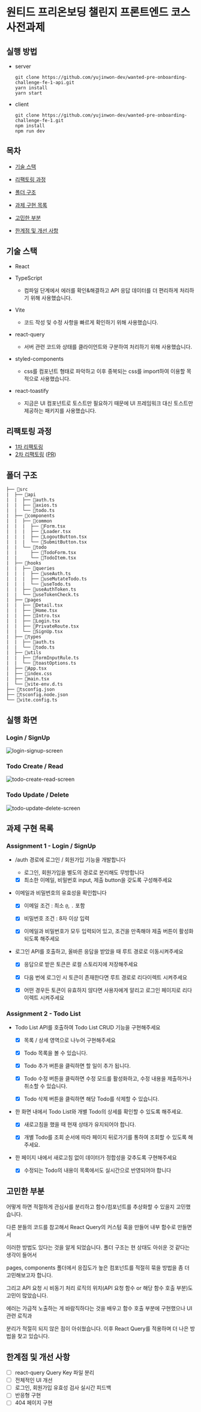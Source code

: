 # 원티드 프리온보딩 챌린지 프론트엔드 코스 사전과제

## 실행 방법

- server

    ```shell
    git clone https://github.com/yujinwon-dev/wanted-pre-onboarding-challenge-fe-1-api.git
    yarn install
    yarn start
    ```
- client

    ```shell
    git clone https://github.com/yujinwon-dev/wanted-pre-onboarding-challenge-fe-1.git
    npm install
    npm run dev
    ```



## 목차

- [기술 스택](##기술-스택)

- [리팩토링 과정](##리팩토링-과정)
- [폴더 구조](##폴더-구조)
- [과제 구현 목록](##과제-구현-목록)
- [고민한 부분](##고민한-부분)
- [한계점 및 개선 사항](##한계점-및-개선-사항)



## 기술 스택

- React
- TypeScript
  - 컴파일 단계에서 에러를 확인&해결하고 API 응답 데이터를 더 편리하게 처리하기 위해 사용했습니다.

- Vite
  - 코드 작성 및 수정 사항을 빠르게 확인하기 위해 사용했습니다.

- react-query
  - 서버 관련 코드와 상태를 클라이언트와 구분하여 처리하기 위해 사용했습니다.

- styled-components
  - css를 컴포넌트 형태로 파악하고 이후 중복되는 css를 import하여 이용할 목적으로 사용했습니다.

- react-toastify
  - 지금은 UI 컴포넌트로 토스트만 필요하기 때문에 UI 프레임워크 대신 토스트만 제공하는 패키지를 사용했습니다.



## 리팩토링 과정

- [1차 리팩토링](https://velog.io/@wonyuuu/React-Todo-App-%EB%A6%AC%ED%8C%A9%ED%86%A0%EB%A7%81)
- [2차 리팩토링](https://velog.io/@wonyuuu/React-Todo-App%EC%97%90-React-Query-%EC%A0%81%EC%9A%A9%ED%95%98%EA%B8%B0) ([PR](https://github.com/yujinwon-dev/wanted-pre-onboarding-challenge-fe-1/pull/1))



## 폴더 구조
```
├── 📂src
|  ├── 📂api
|  |  ├── 💾auth.ts
|  |  ├── 💾axios.ts
|  |  └── 💾todo.ts
|  ├── 📂components
|  |  ├── 📂common
|  |  |  ├── 💾Form.tsx
|  |  |  ├── 💾Loader.tsx
|  |  |  ├── 💾LogoutButton.tsx
|  |  |  └── 💾SubmitButton.tsx
|  |  └── 📂todo
|  |     ├── 💾TodoForm.tsx
|  |     └── 💾TodoItem.tsx
|  ├── 📂hooks
|  |  ├── 📂queries
|  |  |  ├── 💾useAuth.ts
|  |  |  ├── 💾useMutateTodo.ts
|  |  |  └── 💾useTodo.ts
|  |  ├── 💾useAuthToken.ts
|  |  └── 💾useTokenCheck.ts
|  ├── 📂pages
|  |  ├── 💾Detail.tsx
|  |  ├── 💾Home.tsx
|  |  ├── 💾Intro.tsx
|  |  ├── 💾Login.tsx
|  |  ├── 💾PrivateRoute.tsx
|  |  └── 💾SignUp.tsx
|  ├── 📂types
|  |  ├── 💾auth.ts
|  |  └── 💾todo.ts
|  ├── 📂utils
|  |  ├── 💾formInputRule.ts
|  |  └── 💾toastOptions.ts
|  ├── 💾App.tsx
|  ├── 💾index.css
|  ├── 💾main.tsx
|  └── 💾vite-env.d.ts
├── 💾tsconfig.json
├── 💾tsconfig.node.json
└── 💾vite.config.ts
```



## 실행 화면

### Login / SignUp

![login-signup-screen](README.assets/login-signup-screen.gif)

### Todo Create / Read

![todo-create-read-screen](README.assets/todo-create-read-screen.gif)

### Todo Update / Delete

![todo-update-delete-screen](README.assets/todo-update-delete-screen.gif)



## 과제 구현 목록

### Assignment 1 - Login / SignUp

- /auth 경로에 로그인 / 회원가입 기능을 개발합니다

  - 로그인, 회원가입을 별도의 경로로 분리해도 무방합니다

  - [x] 최소한 이메일, 비밀번호 input, 제출 button을 갖도록 구성해주세요

- 이메일과 비밀번호의 유효성을 확인합니다

  - [x] 이메일 조건 : 최소 `@`, `.` 포함

  - [x] 비밀번호 조건 : 8자 이상 입력

  - [x] 이메일과 비밀번호가 모두 입력되어 있고, 조건을 만족해야 제출 버튼이 활성화 되도록 해주세요

- 로그인 API를 호출하고, 올바른 응답을 받았을 때 루트 경로로 이동시켜주세요

  - [x] 응답으로 받은 토큰은 로컬 스토리지에 저장해주세요

  - [x] 다음 번에 로그인 시 토큰이 존재한다면 루트 경로로 리다이렉트 시켜주세요

  - [x] 어떤 경우든 토큰이 유효하지 않다면 사용자에게 알리고 로그인 페이지로 리다이렉트 시켜주세요

### Assignment 2 - Todo List

- Todo List API를 호출하여 Todo List CRUD 기능을 구현해주세요

  - [x] 목록 / 상세 영역으로 나누어 구현해주세요

  - [x] Todo 목록을 볼 수 있습니다.

  - [x] Todo 추가 버튼을 클릭하면 할 일이 추가 됩니다.

  - [x] Todo 수정 버튼을 클릭하면 수정 모드를 활성화하고, 수정 내용을 제출하거나 취소할 수 있습니다.

  - [x] Todo 삭제 버튼을 클릭하면 해당 Todo를 삭제할 수 있습니다.
- 한 화면 내에서 Todo List와 개별 Todo의 상세를 확인할 수 있도록 해주세요.

  - [x] 새로고침을 했을 때 현재 상태가 유지되어야 합니다.

  - [x] 개별 Todo를 조회 순서에 따라 페이지 뒤로가기를 통하여 조회할 수 있도록 해주세요.
- 한 페이지 내에서 새로고침 없이 데이터가 정합성을 갖추도록 구현해주세요
  - [x] 수정되는 Todo의 내용이 목록에서도 실시간으로 반영되어야 합니다



## 고민한 부분

어떻게 하면 적절하게 관심사를 분리하고 함수/컴포넌트를 추상화할 수 있을지 고민했습니다.

다른 분들의 코드를 참고해서 React Query의 커스텀 훅을 만들어 내부 함수로 만들면서

이러한 방법도 있다는 것을 알게 되었습니다. 폴더 구조는 현 상태도 아쉬운 것 같다는 생각이 들어서

pages, components 폴더에서 응집도가 높은 컴포넌트를 적절히 묶을 방법을 좀 더 고민해보고자 합니다.

그리고 API 요청 시 비동기 처리 로직의 위치(API 요청 함수 or 해당 함수 호출 부분)도 고민이 많았습니다.

에러는 가급적 노출하는 게 바람직하다는 것을 배우고 함수 호출 부분에 구현했으나 UI 관련 로직과

분리가 적절히 되지 않은 점이 아쉬웠습니다. 이후 React Query를 적용하며 더 나은 방법을 찾고 있습니다.



## 한계점 및 개선 사항

- [ ] react-query Query Key 파일 분리
- [ ] 전체적인 UI 개선
- [ ] 로그인, 회원가입 유효성 검사 실시간 피드백
- [ ] 반응형 구현
- [ ] 404 페이지 구현

